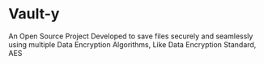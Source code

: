 # Vault-y
An Open Source Project Developed to save files securely and seamlessly using multiple Data Encryption Algorithms, Like Data Encryption Standard, AES 
